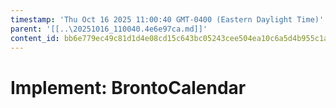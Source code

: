 ```yaml
---
timestamp: 'Thu Oct 16 2025 11:00:40 GMT-0400 (Eastern Daylight Time)'
parent: '[[..\20251016_110040.4e6e97ca.md]]'
content_id: bb6e779ec49c81d1d4e08cd15c643bc05243cee504ea10c6a5d4b955c1aac3a2
---
```


# Implement: BrontoCalendar
